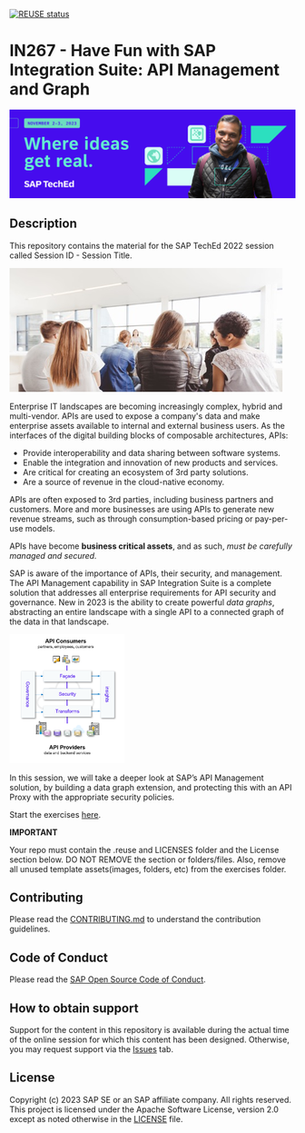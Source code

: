 [![REUSE status](https://api.reuse.software/badge/github.com/SAP-samples/teched2023-IN267)](https://api.reuse.software/info/github.com/SAP-samples/teched2023-IN267)

# IN267 - Have Fun with SAP Integration Suite: API Management and Graph

![Pic 1](images/IN267-1.jpeg)

## Description

This repository contains the material for the SAP TechEd 2022 session called Session ID - Session Title. 

![Pic 2](images/IN267-2.jpg)

Enterprise IT landscapes are becoming increasingly complex, hybrid and multi-vendor. APIs are used to expose a company's data and make enterprise assets available to internal and external business users. As the interfaces of the digital building blocks of composable architectures, APIs:

-   Provide interoperability and data sharing between software systems.
-   Enable the integration and innovation of new products and services.
-   Are critical for creating an ecosystem of 3rd party solutions.
-   Are a source of revenue in the cloud-native economy.

APIs are often exposed to 3rd parties, including business partners and customers. More and more businesses are using APIs to generate new revenue streams, such as through consumption-based pricing or pay-per-use models.

APIs have become **business critical assets**, and as such, *must be carefully managed and secured.*

SAP is aware of the importance of APIs, their security, and management. The API Management capability in SAP Integration Suite is a complete solution that addresses all enterprise requirements for API security and governance. New in 2023 is the ability to create powerful *data graphs*, abstracting an entire landscape with a single API to a connected graph of the data in that landscape.

<img src="images/APIM.png" width="40%">

In this session, we will take a deeper look at SAP’s API Management solution, by building a data graph extension, and protecting this with an API Proxy with the appropriate security policies.

Start the exercises [here](exercises/ex0/README.md).

**IMPORTANT**

Your repo must contain the .reuse and LICENSES folder and the License section below. DO NOT REMOVE the section or folders/files. Also, remove all unused template assets(images, folders, etc) from the exercises folder. 

## Contributing
Please read the [CONTRIBUTING.md](./CONTRIBUTING.md) to understand the contribution guidelines.

## Code of Conduct
Please read the [SAP Open Source Code of Conduct](https://github.com/SAP-samples/.github/blob/main/CODE_OF_CONDUCT.md).

## How to obtain support

Support for the content in this repository is available during the actual time of the online session for which this content has been designed. Otherwise, you may request support via the [Issues](../../issues) tab.

## License
Copyright (c) 2023 SAP SE or an SAP affiliate company. All rights reserved. This project is licensed under the Apache Software License, version 2.0 except as noted otherwise in the [LICENSE](LICENSES/Apache-2.0.txt) file.
